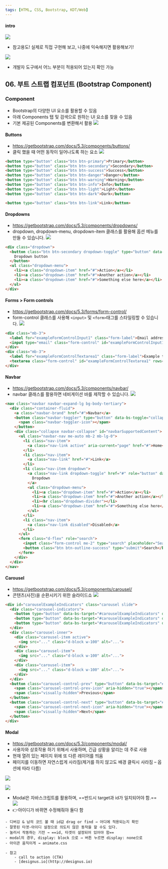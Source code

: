 ```yaml
---
tags: [HTML, CSS, Bootstrap, KDT/Web]
---
```

#### intro
![](assets/06.%20Bootstrap%20Component-9.png)
- 참고용도! 실제로 직접 구현해 보고, 나중에 익숙해지면 활용해보기!

![](assets/06.%20Bootstrap%20Component-10.png)
- 개발자 도구에서 어느 부분이 적용되어 있는지 확인 가능

## 06. 부트 스트랩 컴포넌트 (Bootstrap Component)

### Component
- Bootstrap의 다양한 UI 요소를 활용할 수 있음
- 아래 Components 탭 및 검색으로 원하는 UI 요소를 찾을 수 있음
- 기본 제공된 Components를 변환해서 활용
![](assets/06.%20Bootstrap%20Component.png)

#### Buttons
- https://getbootstrap.com/docs/5.3/components/buttons/
- 클릭 했을 때 어떤 동작이 일어나도록 하는 요소
![](assets/06.%20Bootstrap%20Component-1.png)

```html
<button type="button" class="btn btn-primary">Primary</button>
<button type="button" class="btn btn-secondary">Secondary</button>
<button type="button" class="btn btn-success">Success</button>
<button type="button" class="btn btn-danger">Danger</button>
<button type="button" class="btn btn-warning">Warning</button>
<button type="button" class="btn btn-info">Info</button>
<button type="button" class="btn btn-light">Light</button>
<button type="button" class="btn btn-dark">Dark</button>

<button type="button" class="btn btn-link">Link</button>
```


#### Dropdowns
- https://getbootstrap.com/docs/5.3/components/dropdowns/
- dropdown, dropdown-menu, dropdown-item 클래스를 활용해 옵션 메뉴를 만들 수 있습니다.
![](assets/06.%20Bootstrap%20Component-2.png)

```html
<div class="dropdown">
  <button class="btn btn-secondary dropdown-toggle" type="button" data-bs-toggle="dropdown" aria-expanded="false">
    Dropdown button
  </button>
  <ul class="dropdown-menu">
    <li><a class="dropdown-item" href="#">Action</a></li>
    <li><a class="dropdown-item" href="#">Another action</a></li>
    <li><a class="dropdown-item" href="#">Something else here</a></li>
  </ul>
</div>
```


#### Forms > Form controls
- https://getbootstrap.com/docs/5.3/forms/form-control/
- form-control 클래스를 사용해  `<input>` 및 `<form>`태그를 스타일링할 수 있습니다.
![](assets/06.%20Bootstrap%20Component-3.png)

```html
<div class="mb-3">
  <label for="exampleFormControlInput1" class="form-label">Email address</label>
  <input type="email" class="form-control" id="exampleFormControlInput1" placeholder="name@example.com">
</div>
<div class="mb-3">
  <label for="exampleFormControlTextarea1" class="form-label">Example textarea</label>
  <textarea class="form-control" id="exampleFormControlTextarea1" rows="3"></textarea>
</div>
```


#### Navbar
- https://getbootstrap.com/docs/5.3/components/navbar/
- navbar 클래스를 활용하면 네비게이션 바를 제작할 수 있습니다.
![](assets/06.%20Bootstrap%20Component-4.png)

```html
<nav class="navbar navbar-expand-lg bg-body-tertiary">
  <div class="container-fluid">
    <a class="navbar-brand" href="#">Navbar</a>
    <button class="navbar-toggler" type="button" data-bs-toggle="collapse" data-bs-target="#navbarSupportedContent" aria-controls="navbarSupportedContent" aria-expanded="false" aria-label="Toggle navigation">
      <span class="navbar-toggler-icon"></span>
    </button>
    <div class="collapse navbar-collapse" id="navbarSupportedContent">
      <ul class="navbar-nav me-auto mb-2 mb-lg-0">
        <li class="nav-item">
          <a class="nav-link active" aria-current="page" href="#">Home</a>
        </li>
        <li class="nav-item">
          <a class="nav-link" href="#">Link</a>
        </li>
        <li class="nav-item dropdown">
          <a class="nav-link dropdown-toggle" href="#" role="button" data-bs-toggle="dropdown" aria-expanded="false">
            Dropdown
          </a>
          <ul class="dropdown-menu">
            <li><a class="dropdown-item" href="#">Action</a></li>
            <li><a class="dropdown-item" href="#">Another action</a></li>
            <li><hr class="dropdown-divider"></li>
            <li><a class="dropdown-item" href="#">Something else here</a></li>
          </ul>
        </li>
        <li class="nav-item">
          <a class="nav-link disabled">Disabled</a>
        </li>
      </ul>
      <form class="d-flex" role="search">
        <input class="form-control me-2" type="search" placeholder="Search" aria-label="Search">
        <button class="btn btn-outline-success" type="submit">Search</button>
      </form>
    </div>
  </div>
</nav>
```


#### Carousel
- https://getbootstrap.com/docs/5.3/components/carousel/
- 콘텐츠(사진)을 순환시키기 위한 슬라이드쇼
![](assets/06.%20Bootstrap%20Component-5.png)

```html
<div id="carouselExampleIndicators" class="carousel slide">
  <div class="carousel-indicators">
    <button type="button" data-bs-target="#carouselExampleIndicators" data-bs-slide-to="0" class="active" aria-current="true" aria-label="Slide 1"></button>
    <button type="button" data-bs-target="#carouselExampleIndicators" data-bs-slide-to="1" aria-label="Slide 2"></button>
    <button type="button" data-bs-target="#carouselExampleIndicators" data-bs-slide-to="2" aria-label="Slide 3"></button>
  </div>
  <div class="carousel-inner">
    <div class="carousel-item active">
      <img src="..." class="d-block w-100" alt="...">
    </div>
    <div class="carousel-item">
      <img src="..." class="d-block w-100" alt="...">
    </div>
    <div class="carousel-item">
      <img src="..." class="d-block w-100" alt="...">
    </div>
  </div>
  <button class="carousel-control-prev" type="button" data-bs-target="#carouselExampleIndicators" data-bs-slide="prev">
    <span class="carousel-control-prev-icon" aria-hidden="true"></span>
    <span class="visually-hidden">Previous</span>
  </button>
  <button class="carousel-control-next" type="button" data-bs-target="#carouselExampleIndicators" data-bs-slide="next">
    <span class="carousel-control-next-icon" aria-hidden="true"></span>
    <span class="visually-hidden">Next</span>
  </button>
</div>
```


#### Modal
- https://getbootstrap.com/docs/5.3/components/modal/
- 사용자와 상호작용 하기 위해서 사용하며, 긴급 상황을 알리는 데 주로 사용
- 현재 열려 있는 페이지 위에 또 다른 레이어를 띄움
- 페이지를 이동하면 자연스럽게 사라짐(제거를 하지 않고도 배경 클릭시 사라짐 – 옵션에 따라 다름)

![](assets/06.%20Bootstrap%20Component-6.png)

![](assets/06.%20Bootstrap%20Component-7.png)

- Modal은 자바스크립트를 활용하며, ==반드시 target과 id가 일치되어야 함.==
![](assets/06.%20Bootstrap%20Component-8.png)
- 👉아이디가 바뀌면 수정해줘야 둘다 함

```ad-tip
- 디버깅 & 남의 코드 볼 때 id값 drag or find → 어디에 적용되는지 확인
- 잘못된 타겟-아이디 설정으로 의도치 않은 동작을 할 수도 있다.
- 눌러서 작동하는 기전 → ==id, 타겟이 설정되어 있어야 함==
- modal의 경우, display: block 으로 → 버튼 누르면 display: none으로
- 아이콘 움직이게 → animate.css

- 참고
	- call to action (CTA)
	- [designus.io](http://designus.io)
```
